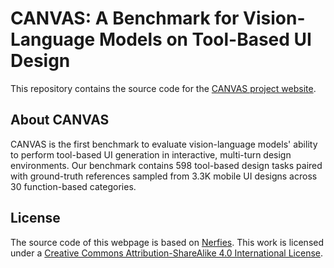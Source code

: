 # CANVAS: A Benchmark for Vision-Language Models on Tool-Based UI Design

This repository contains the source code for the [CANVAS project website](TBD).

## About CANVAS

CANVAS is the first benchmark to evaluate vision-language models' ability to perform tool-based UI generation in interactive, multi-turn design environments. Our benchmark contains 598 tool-based design tasks paired with ground-truth references sampled from 3.3K mobile UI designs across 30 function-based categories.

## License
The source code of this webpage is based on [Nerfies](https://github.com/nerfies/nerfies.github.io).
This work is licensed under a [Creative Commons Attribution-ShareAlike 4.0 International License](http://creativecommons.org/licenses/by-sa/4.0/).
